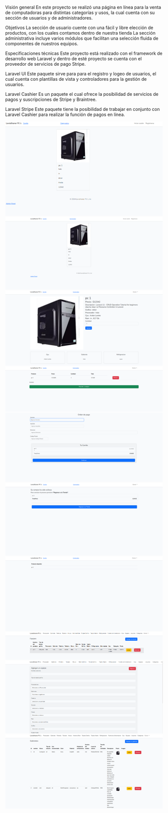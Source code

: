 Visión general
En este proyecto se realizó una página en línea para la venta de computadoras para distintas categorías y usos, la cual cuenta con su sección de usuarios y de administradores.

Objetivos
La sección de usuario cuente con una fácil y libre elección de productos, con los cuales contamos dentro de nuestra tienda
La sección administrativa incluye varios módulos que facilitan una selección fluida de componentes de nuestros equipos.

Especificaciones técnicas
Este proyecto está realizado con el framework de desarrollo web Laravel y dentro de esté proyecto se cuenta con el proveedor de servicios de pago Stripe.

Laravel UI 
Este paquete sirve para para el registro y logeo de usuarios, el cual cuenta con plantillas de vista y controladores para la gestión de usuarios.

Laravel Cashier
Es un paquete el cual ofrece la posibilidad de servicios de pagos y suscripciones de  Stripe y Braintree.

Laravel Stripe
Este paquete tiene la posibilidad de trabajar en conjunto con Laravel Cashier para realizar la función de pagos en línea.

![alt text](<Captura de pantalla 2024-11-06 130928.png>)
![alt text](<Captura de pantalla 2024-11-06 130937.png>)
![alt text](<Captura de pantalla 2024-11-06 131017.png>)
![alt text](<Captura de pantalla 2024-11-06 131049.png>)
![alt text](<Captura de pantalla 2024-11-06 131110.png>)
![alt text](<Captura de pantalla 2024-11-06 131227.png>)
![alt text](<Captura de pantalla 2024-11-06 131240.png>)
![alt text](<Captura de pantalla 2024-11-06 132931.png>)
![alt text](<Captura de pantalla 2024-11-06 132956.png>)
![alt text](<Captura de pantalla 2024-11-06 133013.png>)